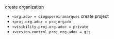 create organization
+ `<org.ado> = diogopereiramarques`
create project
+ `<proj.org.ado> = projorgado`
+ `<visibility.proj.org.ado> = private`
+ `<version-control.proj.org.ado> = git`
